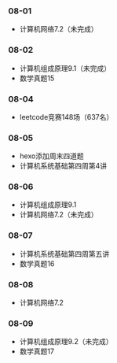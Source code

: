 ### 08-01
* 计算机网络7.2（未完成）
### 08-02
* 计算机组成原理9.1（未完成）
* 数学真题15
### 08-04
* leetcode竞赛148场（637名）
### 08-05
* hexo添加周末四道题
* 计算机系统基础第四周第4讲
### 08-06
* 计算机组成原理9.1
* 计算机网络7.2（未完成）
### 08-07
* 计算机系统基础第四周第五讲
* 数学真题16
### 08-08
* 计算机网络7.2
### 08-09
* 计算机组成原理9.2（未完成）
* 数学真题17